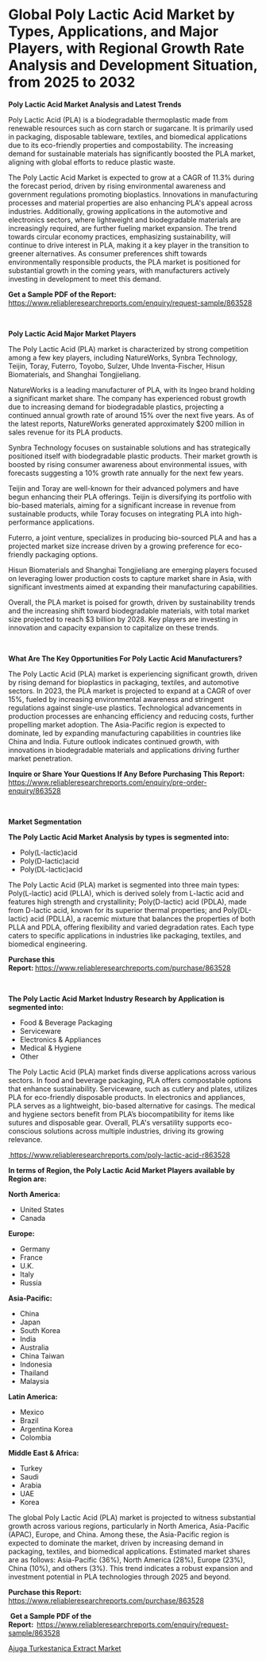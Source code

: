 <p><h1>Global Poly Lactic Acid Market by Types, Applications, and Major Players, with Regional Growth Rate Analysis and Development Situation, from 2025 to 2032</h1></p><p><strong>Poly Lactic Acid Market Analysis and Latest Trends</strong></p>
<p><p>Poly Lactic Acid (PLA) is a biodegradable thermoplastic made from renewable resources such as corn starch or sugarcane. It is primarily used in packaging, disposable tableware, textiles, and biomedical applications due to its eco-friendly properties and compostability. The increasing demand for sustainable materials has significantly boosted the PLA market, aligning with global efforts to reduce plastic waste.</p><p>The Poly Lactic Acid Market is expected to grow at a CAGR of 11.3% during the forecast period, driven by rising environmental awareness and government regulations promoting bioplastics. Innovations in manufacturing processes and material properties are also enhancing PLA's appeal across industries. Additionally, growing applications in the automotive and electronics sectors, where lightweight and biodegradable materials are increasingly required, are further fueling market expansion. The trend towards circular economy practices, emphasizing sustainability, will continue to drive interest in PLA, making it a key player in the transition to greener alternatives. As consumer preferences shift towards environmentally responsible products, the PLA market is positioned for substantial growth in the coming years, with manufacturers actively investing in development to meet this demand.</p></p>
<p><strong>Get a Sample PDF of the Report:&nbsp;</strong> <a href="https://www.reliableresearchreports.com/enquiry/request-sample/863528?utm_campaign=2201&utm_medium=2&utm_source=Github&utm_content=ia&utm_term=01042025&utm_id=poly-lactic-acid">https://www.reliableresearchreports.com/enquiry/request-sample/863528</a></p>
<p>&nbsp;</p>
<p><strong>Poly Lactic Acid Major Market Players</strong></p>
<p><p>The Poly Lactic Acid (PLA) market is characterized by strong competition among a few key players, including NatureWorks, Synbra Technology, Teijin, Toray, Futerro, Toyobo, Sulzer, Uhde Inventa-Fischer, Hisun Biomaterials, and Shanghai Tongjieliang. </p><p>NatureWorks is a leading manufacturer of PLA, with its Ingeo brand holding a significant market share. The company has experienced robust growth due to increasing demand for biodegradable plastics, projecting a continued annual growth rate of around 15% over the next five years. As of the latest reports, NatureWorks generated approximately $200 million in sales revenue for its PLA products.</p><p>Synbra Technology focuses on sustainable solutions and has strategically positioned itself with biodegradable plastic products. Their market growth is boosted by rising consumer awareness about environmental issues, with forecasts suggesting a 10% growth rate annually for the next few years.</p><p>Teijin and Toray are well-known for their advanced polymers and have begun enhancing their PLA offerings. Teijin is diversifying its portfolio with bio-based materials, aiming for a significant increase in revenue from sustainable products, while Toray focuses on integrating PLA into high-performance applications.</p><p>Futerro, a joint venture, specializes in producing bio-sourced PLA and has a projected market size increase driven by a growing preference for eco-friendly packaging options. </p><p>Hisun Biomaterials and Shanghai Tongjieliang are emerging players focused on leveraging lower production costs to capture market share in Asia, with significant investments aimed at expanding their manufacturing capabilities.</p><p>Overall, the PLA market is poised for growth, driven by sustainability trends and the increasing shift toward biodegradable materials, with total market size projected to reach $3 billion by 2028. Key players are investing in innovation and capacity expansion to capitalize on these trends.</p></p>
<p>&nbsp;</p>
<p><strong>What Are The Key Opportunities For Poly Lactic Acid Manufacturers?</strong></p>
<p><p>The Poly Lactic Acid (PLA) market is experiencing significant growth, driven by rising demand for bioplastics in packaging, textiles, and automotive sectors. In 2023, the PLA market is projected to expand at a CAGR of over 15%, fueled by increasing environmental awareness and stringent regulations against single-use plastics. Technological advancements in production processes are enhancing efficiency and reducing costs, further propelling market adoption. The Asia-Pacific region is expected to dominate, led by expanding manufacturing capabilities in countries like China and India. Future outlook indicates continued growth, with innovations in biodegradable materials and applications driving further market penetration.</p></p>
<p><strong>Inquire or Share Your Questions If Any Before Purchasing This Report:</strong> <a href="https://www.reliableresearchreports.com/enquiry/pre-order-enquiry/863528?utm_campaign=2201&utm_medium=2&utm_source=Github&utm_content=ia&utm_term=01042025&utm_id=poly-lactic-acid">https://www.reliableresearchreports.com/enquiry/pre-order-enquiry/863528</a></p>
<p>&nbsp;</p>
<p><strong>Market Segmentation</strong></p>
<p><strong>The Poly Lactic Acid Market Analysis by types is segmented into:</strong></p>
<p><ul><li>Poly(L-lactic)acid</li><li>Poly(D-lactic)acid</li><li>Poly(DL-lactic)acid</li></ul></p>
<p><p>The Poly Lactic Acid (PLA) market is segmented into three main types: Poly(L-lactic) acid (PLLA), which is derived solely from L-lactic acid and features high strength and crystallinity; Poly(D-lactic) acid (PDLA), made from D-lactic acid, known for its superior thermal properties; and Poly(DL-lactic) acid (PDLLA), a racemic mixture that balances the properties of both PLLA and PDLA, offering flexibility and varied degradation rates. Each type caters to specific applications in industries like packaging, textiles, and biomedical engineering.</p></p>
<p><strong>Purchase this Report:&nbsp;</strong><a href="https://www.reliableresearchreports.com/purchase/863528?utm_campaign=2201&utm_medium=2&utm_source=Github&utm_content=ia&utm_term=01042025&utm_id=poly-lactic-acid">https://www.reliableresearchreports.com/purchase/863528</a></p>
<p>&nbsp;</p>
<p><strong>The Poly Lactic Acid Market Industry Research by Application is segmented into:</strong></p>
<p><ul><li>Food & Beverage Packaging</li><li>Serviceware</li><li>Electronics & Appliances</li><li>Medical & Hygiene</li><li>Other</li></ul></p>
<p><p>The Poly Lactic Acid (PLA) market finds diverse applications across various sectors. In food and beverage packaging, PLA offers compostable options that enhance sustainability. Serviceware, such as cutlery and plates, utilizes PLA for eco-friendly disposable products. In electronics and appliances, PLA serves as a lightweight, bio-based alternative for casings. The medical and hygiene sectors benefit from PLA’s biocompatibility for items like sutures and disposable gear. Overall, PLA's versatility supports eco-conscious solutions across multiple industries, driving its growing relevance.</p></p>
<p><a href="https://www.reliableresearchreports.com/poly-lactic-acid-r863528?utm_campaign=2201&utm_medium=2&utm_source=Github&utm_content=ia&utm_term=01042025&utm_id=poly-lactic-acid">&nbsp;https://www.reliableresearchreports.com/poly-lactic-acid-r863528</a></p>
<p><strong>In terms of Region, the Poly Lactic Acid Market Players available by Region are:</strong></p>
<p>
    <p> <strong> North America: </strong>
        <ul>
            <li>United States</li>
            <li>Canada</li>
        </ul>
        </p> 
    <p> <strong> Europe: </strong>
        <ul>
            <li>Germany</li>
            <li>France</li>
            <li>U.K.</li>
            <li>Italy</li>
            <li>Russia</li>
        </ul>
        </p> 
    <p> <strong> Asia-Pacific: </strong>
        <ul>
            <li>China</li>
            <li>Japan</li>
            <li>South Korea</li>
            <li>India</li>
            <li>Australia</li>
            <li>China Taiwan</li>
            <li>Indonesia</li>
            <li>Thailand</li>
            <li>Malaysia</li>
        </ul>
        </p> 
    <p> <strong> Latin America: </strong>
        <ul>
            <li>Mexico</li>
            <li>Brazil</li>
            <li>Argentina Korea</li>
            <li>Colombia</li>
        </ul>
        </p> 
    <p> <strong> Middle East & Africa: </strong>
        <ul>
            <li>Turkey</li>
            <li>Saudi</li>
            <li>Arabia</li>
            <li>UAE</li>
            <li>Korea</li>
        </ul>
    </p>
    </p>
<p><p>The global Poly Lactic Acid (PLA) market is projected to witness substantial growth across various regions, particularly in North America, Asia-Pacific (APAC), Europe, and China. Among these, the Asia-Pacific region is expected to dominate the market, driven by increasing demand in packaging, textiles, and biomedical applications. Estimated market shares are as follows: Asia-Pacific (36%), North America (28%), Europe (23%), China (10%), and others (3%). This trend indicates a robust expansion and investment potential in PLA technologies through 2025 and beyond.</p></p>
<p><strong>Purchase this Report: </strong><a href="https://www.reliableresearchreports.com/purchase/863528?utm_campaign=2201&utm_medium=2&utm_source=Github&utm_content=ia&utm_term=01042025&utm_id=poly-lactic-acid">https://www.reliableresearchreports.com/purchase/863528</a></p>
<p>&nbsp;<strong>Get a Sample PDF of the Report:&nbsp;&nbsp;</strong><a href="https://www.reliableresearchreports.com/enquiry/request-sample/863528?utm_campaign=2201&utm_medium=2&utm_source=Github&utm_content=ia&utm_term=01042025&utm_id=poly-lactic-acid">https://www.reliableresearchreports.com/enquiry/request-sample/863528</a></p>
<p><strong></strong></p>
<p><p><a href="https://github.com/JakirUddin651/Market-Research-Report-List-2/blob/main/ajuga-turkestanica-extract-market.md?utm_campaign=2201&utm_medium=2&utm_source=Github&utm_content=ia&utm_term=01042025&utm_id=poly-lactic-acid">Ajuga Turkestanica Extract Market</a></p></p>